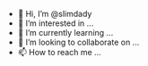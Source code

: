 - 👋 Hi, I’m @slimdady
- 👀 I’m interested in ...
- 🌱 I’m currently learning ...
- 💞️ I’m looking to collaborate on ...
- 📫 How to reach me ...

<!---
slimdady/slimdady is a ✨ special ✨ repository because its `README.md` (this file) appears on your GitHub profile.
You can click the Preview link to take a look at your changes.
--->
